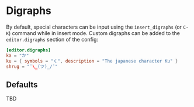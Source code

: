 # Digraphs

By default, special characters can be input using the `insert_digraphs` (or `C-K`) command while in insert mode. Custom digraphs can be added to the `editor.digraphs` section of the config:

```toml
[editor.digraphs]
ka = "か"
ku = { symbols = "く", description = "The japanese character Ku" }
shrug = "¯\_(ツ)_/¯"
```

## Defaults

TBD

